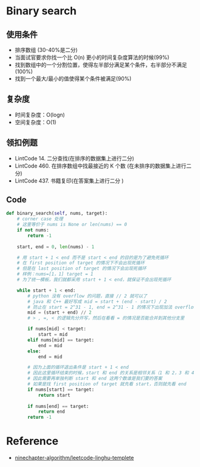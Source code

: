 
# Binary search

## 使用条件
- 排序数组 (30-40%是二分)
- 当面试官要求你找一个比 O(n) 更小的时间复杂度算法的时候(99%)
- 找到数组中的一个分割位置，使得左半部分满足某个条件，右半部分不满足(100%)
- 找到一个最大/最小的值使得某个条件被满足(90%)

## 复杂度
- 时间复杂度：O(logn)
- 空间复杂度：O(1)

## 领扣例题
- LintCode 14. 二分查找(在排序的数据集上进行二分)
- LintCode 460. 在排序数组中找最接近的 K 个数 (在未排序的数据集上进行二分)
- LintCode 437. 书籍复印(在答案集上进行二分 )

## Code

```python
def binary_search(self, nums, target):
    # corner case 处理
    # 这里等价于 nums is None or len(nums) == 0
    if not nums:
        return -1
    
    start, end = 0, len(nums) - 1

    # 用 start + 1 < end 而不是 start < end 的目的是为了避免死循环
    # 在 first position of target 的情况下不会出现死循环
    # 但是在 last position of target 的情况下会出现死循环
    # 样例：nums=[1，1] target = 1
    # 为了统一模板，我们就都采用 start + 1 < end，就保证不会出现死循环

    while start + 1 < end:
        # python 没有 overflow 的问题，直接 // 2 就可以了
        # java 和 C++ 最好写成 mid = start + (end - start) / 2
        # 防止在 start = 2^31 - 1, end = 2^31 - 1 的情况下出现加法 overflow
        mid = (start + end) // 2
        # > , =, < 的逻辑先分开写，然后在看看 = 的情况是否能合并到其他分支里

        if nums[mid] < target:
            start = mid
        elif nums[mid] == target:
            end = mid
        else:
            end = mid

        # 因为上面的循环退出条件是 start + 1 < end
        # 因此这里循环结束的时候，start 和 end 的关系是相邻关系（1 和 2，3 和 4 这种）
        # 因此需要再单独判断 start 和 end 这两个数谁是我们要的答案
        # 如果是找 first position of target 就先看 start，否则就先看 end
        if nums[start] == target:
            return start
        
        if nums[end] == target:
            return end
        return -1
```

# Reference
- [ninechapter-algorithm/leetcode-linghu-templete](https://github.com/ninechapter-algorithm/leetcode-linghu-templete)